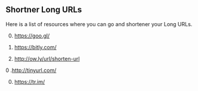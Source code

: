 ## Shortner Long URLs

Here is a list of resources where you can go and shortener your Long URLs.

0. https://goo.gl/

0. https://bitly.com/

0. http://ow.ly/url/shorten-url

0 .http://tinyurl.com/

0. https://tr.im/
